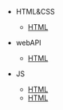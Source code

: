 - HTML&CSS

  - [HTML](./html/1.html总结.md)

- webAPI

  - [HTML](./1.面试知识点总结/2.wepAPI.md)

- JS

  - [HTML](./js/1.常见开发场景代码.md)
  - [HTML](./js/2.JS.md)
